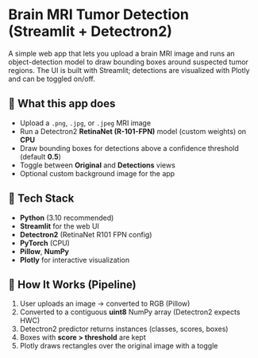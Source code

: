 # Brain MRI Tumor Detection (Streamlit + Detectron2)

A simple web app that lets you upload a brain MRI image and runs an object-detection model to draw bounding boxes around suspected tumor regions. The UI is built with Streamlit; detections are visualized with Plotly and can be toggled on/off.

## 👀 What this app does
- Upload a `.png`, `.jpg`, or `.jpeg` MRI image
- Run a Detectron2 **RetinaNet (R-101-FPN)** model (custom weights) on **CPU**
- Draw bounding boxes for detections above a confidence threshold (default **0.5**)
- Toggle between **Original** and **Detections** views
- Optional custom background image for the app

## 🧰 Tech Stack
- **Python** (3.10 recommended)
- **Streamlit** for the web UI
- **Detectron2** (RetinaNet R101 FPN config)
- **PyTorch** (CPU)
- **Pillow**, **NumPy**
- **Plotly** for interactive visualization

## 🧪 How It Works (Pipeline)
1. User uploads an image → converted to RGB (Pillow)
2. Converted to a contiguous **uint8** NumPy array (Detectron2 expects HWC)
3. Detectron2 predictor returns instances (classes, scores, boxes)
4. Boxes with **score > threshold** are kept
5. Plotly draws rectangles over the original image with a toggle
